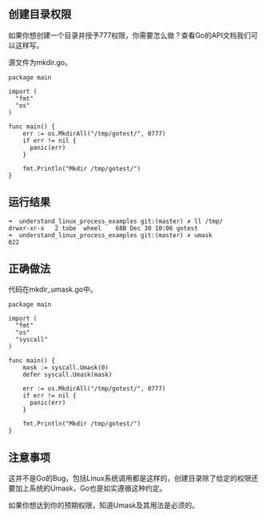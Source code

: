 
## 创建目录权限

如果你想创建一个目录并授予777权限，你需要怎么做？查看Go的API文档我们可以这样写。

源文件为mkdir.go。

```golang
package main

import (
  "fmt"
  "os"
)

func main() {
    err := os.MkdirAll("/tmp/gotest/", 0777)
    if err != nil {
      panic(err)
    }

    fmt.Println("Mkdir /tmp/gotest/")
}
```

## 运行结果

```
➜  understand_linux_process_examples git:(master) ✗ ll /tmp/
drwxr-xr-x   2 tobe  wheel    68B Dec 30 10:06 gotest
➜  understand_linux_process_examples git:(master) ✗ umask
022
```

## 正确做法

代码在mkdir_umask.go中。

```golang
package main

import (
  "fmt"
  "os"
  "syscall"
)

func main() {
    mask := syscall.Umask(0)
    defer syscall.Umask(mask)

    err := os.MkdirAll("/tmp/gotest/", 0777)
    if err != nil {
      panic(err)
    }

    fmt.Println("Mkdir /tmp/gotest/")
}
```

## 注意事项

这并不是Go的Bug，包括Linux系统调用都是这样的，创建目录除了给定的权限还要加上系统的Umask，Go也是如实遵循这种约定。

如果你想达到你的预期权限，知道Umask及其用法是必须的。
